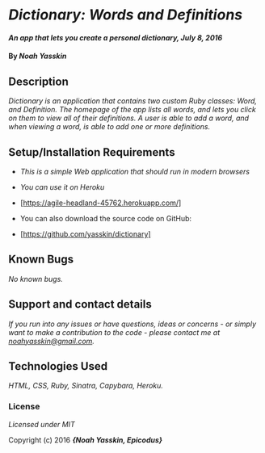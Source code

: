 # _Dictionary: Words and Definitions_

#### _An app that lets you create a personal dictionary, July 8, 2016_

#### By _**Noah Yasskin**_

## Description

_Dictionary is an application that contains two custom Ruby classes: Word, and Definition. The homepage of the app lists all words, and lets you click on them to view all of their definitions. A user is able to add a word, and when viewing a word, is able to add one or more definitions._

## Setup/Installation Requirements

* _This is a simple Web application that should run in modern browsers_

* _You can use it on Heroku_

* [https://agile-headland-45762.herokuapp.com/]

* You can also download the source code on GitHub:

* [https://github.com/yasskin/dictionary]

## Known Bugs

_No known bugs._

## Support and contact details

_If you run into any issues or have questions, ideas or concerns - or simply want to make a contribution to the code - please contact me at noahyasskin@gmail.com._

## Technologies Used

_HTML, CSS, Ruby, Sinatra, Capybara, Heroku._

### License

*Licensed under MIT*

Copyright (c) 2016 **_{Noah Yasskin, Epicodus}_**
